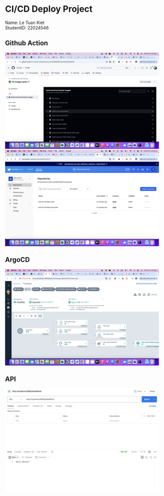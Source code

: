 # CI/CD Deploy Project

Name: Le Tuan Kiet  
StudentID: 22024546

## Github Action
![githubaction.png](img%2Fgithubaction.png)
![DockerHub.png](img%2FDockerHub.png)

## ArgoCD
![ArgoCD.png](img%2FArgoCD.png)
## API
![api.png](img%2Fapi.png)
